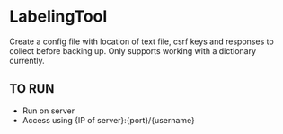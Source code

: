 # LabelingTool

Create a config file with location of text file, csrf keys and responses to collect before backing up. 
Only supports working with a dictionary currently. 


## TO RUN
- Run on server
- Access using {IP of server}:{port}/{username}
